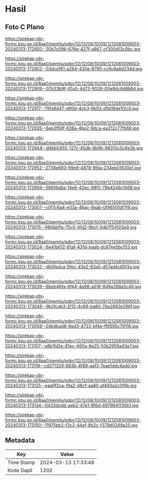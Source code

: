 # Hasil

## Foto C Plano

https://sirekap-obj-formc.kpu.go.id/8aa0/pemilu/pdpr/12/12/08/10/09/1212081009003-20240313-172850--30b7c096-676e-427f-a867-cf300d13c0bc.jpg

https://sirekap-obj-formc.kpu.go.id/8aa0/pemilu/pdpr/12/12/08/10/09/1212081009003-20240313-172902--03dce161-a264-430e-8795-cc6c8a6d234d.jpg

https://sirekap-obj-formc.kpu.go.id/8aa0/pemilu/pdpr/12/12/08/10/09/1212081009003-20240313-172909--07b33b9f-45a5-4d73-9026-00e8dc9d8b94.jpg

https://sirekap-obj-formc.kpu.go.id/8aa0/pemilu/pdpr/12/12/08/10/09/1212081009003-20240313-172917--79fa9447-d90d-4cb3-9b53-d5b18de1f2c0.jpg

https://sirekap-obj-formc.kpu.go.id/8aa0/pemilu/pdpr/12/12/08/10/09/1212081009003-20240313-172935--6eb3f59f-626a-4be2-9dca-ea212c77fb68.jpg

https://sirekap-obj-formc.kpu.go.id/8aa0/pemilu/pdpr/12/12/08/10/09/1212081009003-20240313-172944--d4bb0455-127c-45db-8b9b-98310c0c6e3b.jpg

https://sirekap-obj-formc.kpu.go.id/8aa0/pemilu/pdpr/12/12/08/10/09/1212081009003-20240313-172952--2738e693-99e8-4878-8fda-234eb01620e1.jpg

https://sirekap-obj-formc.kpu.go.id/8aa0/pemilu/pdpr/12/12/08/10/09/1212081009003-20240313-172959--56616a8a-14e6-42ec-98f5-79b4246cf468.jpg

https://sirekap-obj-formc.kpu.go.id/8aa0/pemilu/pdpr/12/12/08/10/09/1212081009003-20240313-173007--c0f7c6a4-e03a-46ac-9aab-0f96501df7f8.jpg

https://sirekap-obj-formc.kpu.go.id/8aa0/pemilu/pdpr/12/12/08/10/09/1212081009003-20240313-173015--980bbffa-75c0-4fd2-9bcf-0db7f54103e9.jpg

https://sirekap-obj-formc.kpu.go.id/8aa0/pemilu/pdpr/12/12/08/10/09/1212081009003-20240313-173024--6e41b612-61af-431d-baab-dc67ee5bcf53.jpg

https://sirekap-obj-formc.kpu.go.id/8aa0/pemilu/pdpr/12/12/08/10/09/1212081009003-20240313-173032--db0fedca-5fec-43e2-83a5-d57ad4c65f3a.jpg

https://sirekap-obj-formc.kpu.go.id/8aa0/pemilu/pdpr/12/12/08/10/09/1212081009003-20240313-173039--8beb46fa-6f44-4a98-a018-849a288a5c46.jpg

https://sirekap-obj-formc.kpu.go.id/8aa0/pemilu/pdpr/12/12/08/10/09/1212081009003-20240313-173048--9b2fcab3-2f12-4c69-ba80-78e2892e296f.jpg

https://sirekap-obj-formc.kpu.go.id/8aa0/pemilu/pdpr/12/12/08/10/09/1212081009003-20240313-173058--24bdbad8-8ed3-4722-bf4e-ff9595c79116.jpg

https://sirekap-obj-formc.kpu.go.id/8aa0/pemilu/pdpr/12/12/08/10/09/1212081009003-20240313-173107--a8b1fd2e-81ec-460a-9e25-50b2959a43a7.jpg

https://sirekap-obj-formc.kpu.go.id/8aa0/pemilu/pdpr/12/12/08/10/09/1212081009003-20240313-173116--cd271329-883b-4f89-aa13-7eae1ddc4add.jpg

https://sirekap-obj-formc.kpu.go.id/8aa0/pemilu/pdpr/12/12/08/10/09/1212081009003-20240313-173125--eaa6f2ca-19a2-48cf-aa80-af493a2c0f6b.jpg

https://sirekap-obj-formc.kpu.go.id/8aa0/pemilu/pdpr/12/12/08/10/09/1212081009003-20240313-173134--0433dcdd-aeb2-47e1-8f6d-6979641130b1.jpg

https://sirekap-obj-formc.kpu.go.id/8aa0/pemilu/pdpr/12/12/08/10/09/1212081009003-20240313-173150--11975bb2-f2c2-44af-8b2c-f379d0249a25.jpg


## Metadata

| Key        | Value               |
| ---------- | ------------------- |
| Time Stamp | 2024-03-13 17:33:48 |
| Kode Dapil | 1202                |



